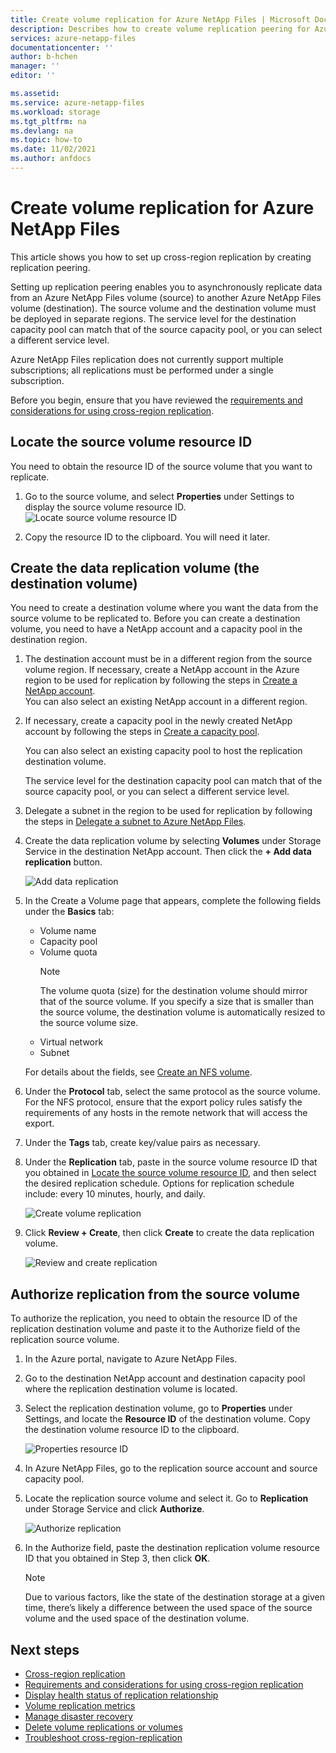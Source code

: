 ```yaml
---
title: Create volume replication for Azure NetApp Files | Microsoft Docs
description: Describes how to create volume replication peering for Azure NetApp Files to set up cross-region replication.
services: azure-netapp-files
documentationcenter: ''
author: b-hchen
manager: ''
editor: ''

ms.assetid:
ms.service: azure-netapp-files
ms.workload: storage
ms.tgt_pltfrm: na
ms.devlang: na
ms.topic: how-to
ms.date: 11/02/2021
ms.author: anfdocs
---
```

# Create volume replication for Azure NetApp Files

This article shows you how to set up cross-region replication by creating replication peering. 

Setting up replication peering enables you to asynchronously replicate data from an Azure NetApp Files volume (source) to another Azure NetApp Files volume (destination). The source volume and the destination volume must be deployed in separate regions. The service level for the destination capacity pool can match that of the source capacity pool, or you can select a different service level.   

Azure NetApp Files replication does not currently support multiple subscriptions; all replications must be performed under a single subscription.

Before you begin, ensure that you have reviewed the [requirements and considerations for using cross-region replication](cross-region-replication-requirements-considerations.md).  

## Locate the source volume resource ID  

You need to obtain the resource ID of the source volume that you want to replicate. 

1. Go to the source volume, and select **Properties** under Settings to display the source volume resource ID.   
    ![Locate source volume resource ID](../media/azure-netapp-files/cross-region-replication-source-volume-resource-id.png)
 
2. Copy the resource ID to the clipboard.  You will need it later.

## Create the data replication volume (the destination volume)

You need to create a destination volume where you want the data from the source volume to be replicated to.  Before you can create a destination volume, you need to have a NetApp account and a capacity pool in the destination region. 

1. The destination account must be in a different region from the source volume region. If necessary, create a NetApp account in the Azure region to be used for replication by following the steps in [Create a NetApp account](azure-netapp-files-create-netapp-account.md).   
You can also select an existing NetApp account in a different region.  

2. If necessary, create a capacity pool in the newly created NetApp account by following the steps in [Create a capacity pool](azure-netapp-files-set-up-capacity-pool.md).   

    You can also select an existing capacity pool to host the replication destination volume.  

    The service level for the destination capacity pool can match that of the source capacity pool, or you can select a different service level.

3. Delegate a subnet in the region to be used for replication by following the steps in [Delegate a subnet to Azure NetApp Files](azure-netapp-files-delegate-subnet.md).

4. Create the data replication volume by selecting **Volumes** under Storage Service in the destination NetApp account. Then click the **+ Add data replication** button.  

    ![Add data replication](../media/azure-netapp-files/cross-region-replication-add-data-replication.png)
 
5. In the Create a Volume page that appears, complete the following fields under the **Basics** tab:
    * Volume name
    * Capacity pool
    * Volume quota
        > [!NOTE] 
        > The volume quota (size) for the destination volume should mirror that of the source volume. If you specify a size that is smaller than the source volume, the destination volume is automatically resized to the source volume size. 
    * Virtual network 
    * Subnet

    For details about the fields, see [Create an NFS volume](azure-netapp-files-create-volumes.md#create-an-nfs-volume). 

6. Under the **Protocol** tab, select the same protocol as the source volume.  
For the NFS protocol, ensure that the export policy rules satisfy the requirements of any hosts in the remote network that will access the export.  

7. Under the **Tags** tab, create key/value pairs as necessary.  

8. Under the **Replication** tab, paste in the source volume resource ID that you obtained in [Locate the source volume resource ID](#locate-the-source-volume-resource-id), and then select the desired replication schedule. Options for replication schedule include: every 10 minutes, hourly, and daily.

    ![Create volume replication](../media/azure-netapp-files/cross-region-replication-create-volume-replication.png)

9. Click **Review + Create**, then click **Create** to create the data replication volume.   

    ![Review and create replication](../media/azure-netapp-files/cross-region-replication-review-create-replication.png)

## Authorize replication from the source volume  

To authorize the replication, you need to obtain the resource ID of the replication destination volume and paste it to the Authorize field of the replication source volume. 

1. In the Azure portal, navigate to Azure NetApp Files.

2. Go to the destination NetApp account and destination capacity pool where the replication destination volume is located.

3. Select the replication destination volume, go to **Properties** under Settings, and locate the **Resource ID** of the destination volume. Copy the destination volume resource ID to the clipboard.

    ![Properties resource ID](../media/azure-netapp-files/cross-region-replication-properties-resource-id.png) 
 
4. In Azure NetApp Files, go to the replication source account and source capacity pool. 

5. Locate the replication source volume and select it. Go to **Replication** under Storage Service and click **Authorize**.

    ![Authorize replication](../media/azure-netapp-files/cross-region-replication-authorize.png) 

6. In the Authorize field, paste the destination replication volume resource ID that you obtained in Step 3, then click **OK**.

    > [!NOTE]
    > Due to various factors, like the state of the destination storage at a given time, there’s likely a difference between the used space of the source volume and the used space of the destination volume. <!-- ANF-14038 --> 

## Next steps  

* [Cross-region replication](cross-region-replication-introduction.md)
* [Requirements and considerations for using cross-region replication](cross-region-replication-requirements-considerations.md)
* [Display health status of replication relationship](cross-region-replication-display-health-status.md)
* [Volume replication metrics](azure-netapp-files-metrics.md#replication)
* [Manage disaster recovery](cross-region-replication-manage-disaster-recovery.md)
* [Delete volume replications or volumes](cross-region-replication-delete.md)
* [Troubleshoot cross-region-replication](troubleshoot-cross-region-replication.md)

